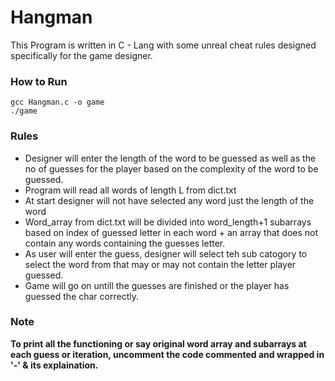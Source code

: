 # Hangman
This Program is written in C - Lang with some unreal cheat rules designed specifically for the game designer.

### How to Run
```
gcc Hangman.c -o game
./game
```

### Rules
* Designer will enter the length of the word to be guessed as well as the no of guesses for the player based on the complexity of the word to be guessed.
* Program will read all words of length L from dict.txt
* At start designer will not have selected any word just the length of the word
* Word_array from dict.txt will be divided into word_length+1 subarrays based on index of guessed letter in each word + an array that does not contain any words containing the guesses letter.
* As user will enter the guess, designer will select teh sub catogory to select the word from that may or may not contain the letter player guessed. 
* Game will go on untill the guesses are finished or the player has guessed the char correctly.

### Note
<strong>To print all the functioning or say original word array and subarrays at each guess or iteration, uncomment the code commented and wrapped in '-' & its explaination.<strong>